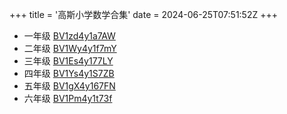 +++
title = '高斯小学数学合集'
date = 2024-06-25T07:51:52Z
+++

* 一年级 [BV1zd4y1a7AW](https://b23.tv/BV1zd4y1a7AW)
* 二年级 [BV1Wy4y1f7mY](https://b23.tv/BV1Wy4y1f7mY)
* 三年级 [BV1Es4y177LY](https://b23.tv/BV1Es4y177LY)
* 四年级 [BV1Ys4y1S7ZB](https://b23.tv/BV1Ys4y1S7ZB)
* 五年级 [BV1gX4y167FN](https://b23.tv/BV1gX4y167FN)
* 六年级 [BV1Pm4y1t73f](https://b23.tv/BV1Pm4y1t73f)
